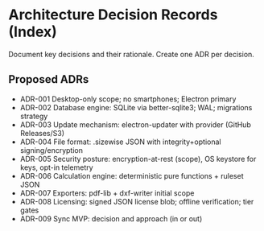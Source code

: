 # Architecture Decision Records (Index)

Document key decisions and their rationale. Create one ADR per decision.

## Proposed ADRs
- ADR-001 Desktop-only scope; no smartphones; Electron primary
- ADR-002 Database engine: SQLite via better-sqlite3; WAL; migrations strategy
- ADR-003 Update mechanism: electron-updater with provider (GitHub Releases/S3)
- ADR-004 File format: .sizewise JSON with integrity+optional signing/encryption
- ADR-005 Security posture: encryption-at-rest (scope), OS keystore for keys, opt-in telemetry
- ADR-006 Calculation engine: deterministic pure functions + ruleset JSON
- ADR-007 Exporters: pdf-lib + dxf-writer initial scope
- ADR-008 Licensing: signed JSON license blob; offline verification; tier gates
- ADR-009 Sync MVP: decision and approach (in or out)


